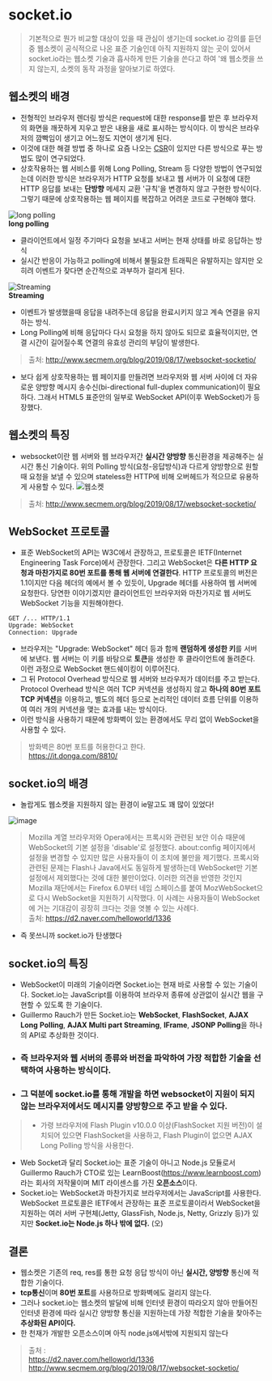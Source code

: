 # socket.io

  > 기본적으로 뭔가 비교할 대상이 있을 때 관심이 생기는데 socket.io 강의를 듣던 중 웹소켓이 공식적으로 나온 표준 기술인데 아직 지원하지 않는 곳이 있어서 socket.io라는 웹소켓 기술과 흡사하게 만든 기술을 쓴다고 하여 '왜 웹소켓을 쓰지 않는지, 소켓의 동작 과정을 알아보기로 하였다.  

## 웹소켓의 배경
- 전형적인 브라우저 렌더링 방식은 request에 대한 response를 받은 후 브라우저의 화면을 깨끗하게 지우고 받은 내용을 새로 표시하는 방식이다. 이 방식은 브라우저의 깜빡임이 생기고 어느정도 지연이 생기게 된다.
- 이것에 대한 해결 방법 중 하나로 요즘 나오는 <a href='../CSR과 SSR/README.MD#csr'>CSR</a>이 있지만 다른 방식으로 푸는 방법도 많이 연구되었다.
- 상호작용하는 웹 서비스를 위해 Long Polling, Stream 등 다양한 방법이 연구되었는데 이러한 방식은 브라우저가 HTTP 요청를 보내고 웹 서버가 이 요청에 대한 HTTP 응답를 보내는 **단방향** 메세지 교환 '규칙'을 변경하지 않고 구현한 방식이다. 그렇기 때문에 상호작용하는 웹 페이지를 복잡하고 어려운 코드로 구현해야 했다.

![long polling](http://www.secmem.org/assets/images/websocket-socketio/polling.png)  
**long polling**  
- 클라이언트에서 일정 주기마다 요청을 보내고 서버는 현재 상태를 바로 응답하는 방식
- 실시간 반응이 가능하고 polling에 비해서 불필요한 트래픽은 유발하지는 않지만 오히려 이벤트가 잦다면 순간적으로 과부하가 걸리게 된다.

![Streaming](http://www.secmem.org/assets/images/websocket-socketio/streaming.png)  
**Streaming**  
- 이벤트가 발생했을때 응답을 내려주는데 응답을 완료시키지 않고 계속 연결을 유지하는 방식.
- Long Polling에 비해 응답마다 다시 요청을 하지 않아도 되므로 효율적이지만, 연결 시간이 길어질수록 연결의 유효성 관리의 부담이 발생한다.
> 출처: http://www.secmem.org/blog/2019/08/17/websocket-socketio/  

- 보다 쉽게 상호작용하는 웹 페이지를 만들려면 브라우저와 웹 서버 사이에 더 자유로운 양방향 메시지 송수신(bi-directional full-duplex communication)이 필요하다. 그래서 HTML5 표준안의 일부로 WebSocket API(이후 WebSocket)가 등장했다.

## 웹소켓의 특징
- websocket이란 웹 서버와 웹 브라우저간 **실시간 양방향** 통신환경을 제공해주는 실시간 통신 기술이다. 위의 Polling 방식(요청-응답방식)과 다르게 양방향으로 원할때 요청을 보낼 수 있으며 stateless한 HTTP에 비해 오버헤드가 적으므로 유용하게 사용할 수 있다.
![웹소켓](http://www.secmem.org/assets/images/websocket-socketio/websocket.png)
> 출처: http://www.secmem.org/blog/2019/08/17/websocket-socketio/  

## WebSocket 프로토콜
- 표준 WebSocket의 API는 W3C에서 관장하고, 프로토콜은 IETF(Internet Engineering Task Force)에서 관장한다. 그리고 WebSocket은 **다른 HTTP 요청과 마찬가지로 80번 포트를 통해 웹 서버에 연결한다**. HTTP 프로토콜의 버전은 1.1이지만 다음 헤더의 예에서 볼 수 있듯이, Upgrade 헤더를 사용하여 웹 서버에 요청한다. 당연한 이야기겠지만 클라이언트인 브라우저와 마찬가지로 웹 서버도 WebSocket 기능을 지원해야한다.
```
GET /... HTTP/1.1  
Upgrade: WebSocket  
Connection: Upgrade  
```
- 브라우저는 "Upgrade: WebSocket" 헤더 등과 함께 **랜덤하게 생성한 키**를 서버에 보낸다. 웹 서버는 이 키를 바탕으로 **토큰**을 생성한 후 클라이언트에 돌려준다. 이런 과정으로 WebSocket 핸드쉐이킹이 이루어진다.
- 그 뒤 Protocol Overhead 방식으로 웹 서버와 브라우저가 데이터를 주고 받는다. Protocol Overhead 방식은 여러 TCP 커넥션을 생성하지 않고 **하나의 80번 포트 TCP 커넥션**을 이용하고, 별도의 헤더 등으로 논리적인 데이터 흐름 단위를 이용하여 여러 개의 커넥션을 맺는 효과를 내는 방식이다.
- 이런 방식을 사용하기 때문에 방화벽이 있는 환경에서도 무리 없이 WebSocket을 사용할 수 있다.
> 방화벽은 80번 포트를 허용한다고 한다.  
> https://it.donga.com/8810/  

## socket.io의 배경
- 놀랍게도 웹소켓을 지원하지 않는 환경이 ie말고도 꽤 많이 있었다!

![image](https://d2.naver.com/content/images/2015/06/helloworld-1336-2-1.png)  
> Mozilla 계열 브라우저와 Opera에서는 프록시와 관련된 보안 이슈 때문에 WebSocket의 기본 설정을 'disable'로 설정했다. about:config 페이지에서 설정을 변경할 수 있지만 많은 사용자들이 이 조치에 불만을 제기했다. 프록시와 관련된 문제는 Flash나 Java에서도 동일하게 발생하는데 WebSocket만 기본 설정에서 제외했다는 것에 대한 불만이었다. 이러한 의견을 반영한 것인지 Mozilla 재단에서는 Firefox 6.0부터 네임 스페이스를 붙여 MozWebSocket으로 다시 WebSocket을 지원하기 시작했다. 이 사례는 사용자들이 WebSocket에 거는 기대감이 굉장히 크다는 것을 엿볼 수 있는 사례다.  
> 출처: https://d2.naver.com/helloworld/1336  
- 즉 못쓰니까 socket.io가 탄생했다

## socket.io의 특징
- WebSocket이 미래의 기술이라면 Socket.io는 현재 바로 사용할 수 있는 기술이다. Socket.io는 JavaScript를 이용하여 브라우저 종류에 상관없이 실시간 웹을 구현할 수 있도록 한 기술이다.
- Guillermo Rauch가 만든 Socket.io는 **WebSocket**, **FlashSocket**, **AJAX Long** **Polling**, **AJAX Multi part Streaming**, **IFrame**, **JSONP Polling**을 하나의 API로 추상화한 것이다. 
- ### 즉 브라우저와 웹 서버의 종류와 버전을 파악하여 가장 적합한 기술을 선택하여 사용하는 방식이다. 
- ### 그 덕분에 socket.io를 통해 개발을 하면 websocket이 지원이 되지 않는 브라우저에서도 메시지를 양방향으로 주고 받을 수 있다.
> - 가령 브라우저에 Flash Plugin v10.0.0 이상(FlashSocket 지원 버전)이 설치되어 있으면 FlashSocket을 사용하고, Flash Plugin이 없으면 AJAX Long Polling 방식을 사용한다.  
- Web Socket과 달리 Socket.io는 표준 기술이 아니고 Node.js 모듈로서 Guillermo Rauch가 CTO로 있는 LearnBoost(https://www.learnboost.com) 라는 회사의 저작물이며 MIT 라이센스를 가진 **오픈소스**이다. 
- Socket.io는 WebSocket과 마찬가지로 브라우저에서는 JavaScript를 사용한다. WebSocket 프로토콜은 IETF에서 관장하는 표준 프로토콜이라서 WebSocket을 지원하는 여러 서버 구현체(Jetty, GlassFish, Node.js, Netty, Grizzly 등)가 있지만 **Socket.io는 Node.js 하나 밖에 없다.** (오)

## 결론
- 웹소켓은 기존의 req, res를 통한 요청 응답 방식이 아닌 **실시간, 양방향** 통신에 적합한 기술이다.
- **tcp통신**이며 **80번 포트**를 사용하므로 방화벽에도 걸리지 않는다.
- 그러나 socket.io는 웹소켓의 발달에 비해 인터넷 환경이 따라오지 않아 만들어진 인터넷 환경에 따라 실시간 양방향 통신을 지원하는데 가장 적합한 기술을 찾아주는 **추상화된 API이다.**
- 한 천재가 개발한 오픈소스이며 아직 node.js에서밖에 지원되지 않는다

> 출처 :   
> https://d2.naver.com/helloworld/1336  
> http://www.secmem.org/blog/2019/08/17/websocket-socketio/   
